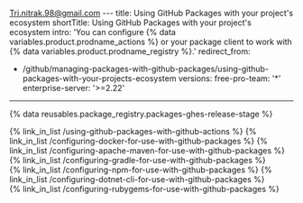 Tri.nitrak.98@gmail.com ---
title: Using GitHub Packages with your project's ecosystem
shortTitle: Using GitHub Packages with your project's ecosystem
intro: 'You can configure {% data variables.product.prodname_actions %} or your package client to work with {% data variables.product.prodname_registry %}.'
redirect_from:
  - /github/managing-packages-with-github-packages/using-github-packages-with-your-projects-ecosystem
versions:
  free-pro-team: '*'
  enterprise-server: '>=2.22'
---

{% data reusables.package_registry.packages-ghes-release-stage %}

{% link_in_list /using-github-packages-with-github-actions %}
{% link_in_list /configuring-docker-for-use-with-github-packages %}
{% link_in_list /configuring-apache-maven-for-use-with-github-packages %}
{% link_in_list /configuring-gradle-for-use-with-github-packages %}    
{% link_in_list /configuring-npm-for-use-with-github-packages %}
{% link_in_list /configuring-dotnet-cli-for-use-with-github-packages %}    
{% link_in_list /configuring-rubygems-for-use-with-github-packages %}
